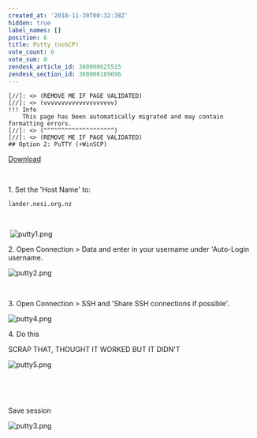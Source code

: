 ```yaml
---
created_at: '2018-11-30T00:32:38Z'
hidden: true
label_names: []
position: 6
title: Putty (noSCP)
vote_count: 0
vote_sum: 0
zendesk_article_id: 360000625515
zendesk_section_id: 360000189696
---
```



    [//]: <> (REMOVE ME IF PAGE VALIDATED)
    [//]: <> (vvvvvvvvvvvvvvvvvvvv)
    !!! Info
        This page has been automatically migrated and may contain formatting errors.
    [//]: <> (^^^^^^^^^^^^^^^^^^^^)
    [//]: <> (REMOVE ME IF PAGE VALIDATED)
    ## Option 2: PuTTY (+WinSCP)

[Download](https://www.chiark.greenend.org.uk/~sgtatham/putty/latest.html)

 

1\. Set the 'Host Name' to:

    lander.nesi.org.nz

 

 ![putty1.png](assets/images/putty1_1.png)

2\. Open Connection &gt; Data and enter in your username under
'Auto-Login username. 

![putty2.png](assets/images/putty2_1.png)

 

3\. Open Connection &gt; SSH and 'Share SSH connections if possible'.

![putty4.png](assets/images/putty4_1.png)

4\. Do this

SCRAP THAT, THOUGHT IT WORKED BUT IT DIDN'T

![putty5.png](assets/images/putty5_1.png)

 

 

Save session

![putty3.png](assets/images/putty3_1.png)
